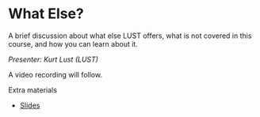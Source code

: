# What Else?

A brief discussion about what else LUST offers, what is not covered in this course,
and how you can learn about it.

*Presenter: Kurt Lust (LUST)*

<!--
<video src="https://462000265.lumidata.eu/2day-next/recordings/13-WhatElse.mp4" controls="controls">
</video>
-->
A video recording will follow.

<!--
Materials will be made available after the lecture
-->

Extra materials

-   [Slides](https://462000265.lumidata.eu/2day-next/files/LUMI-2day-next-13-WhatElse.pdf)
